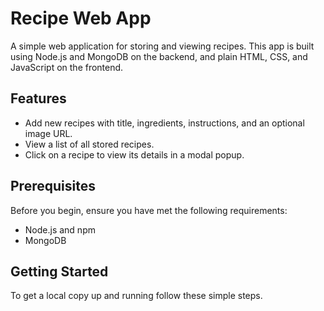 # Recipe Web App

A simple web application for storing and viewing recipes. This app is built using Node.js and MongoDB on the backend, and plain HTML, CSS, and JavaScript on the frontend.

## Features

- Add new recipes with title, ingredients, instructions, and an optional image URL.
- View a list of all stored recipes.
- Click on a recipe to view its details in a modal popup.

## Prerequisites

Before you begin, ensure you have met the following requirements:
- Node.js and npm 
- MongoDB

## Getting Started

To get a local copy up and running follow these simple steps.


